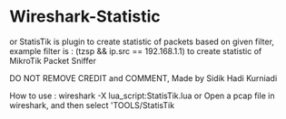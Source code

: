 # Wireshark-Statistic

or StatisTik is plugin to create statistic of packets based on given filter, example filter is : (tzsp &amp;&amp; ip.src == 192.168.1.1) to create statistic of MikroTik Packet Sniffer

DO NOT REMOVE CREDIT and COMMENT,
Made by Sidik Hadi Kurniadi

How to use : wireshark -X lua_script:StatisTik.lua
or
Open a pcap file in wireshark, and then select 'TOOLS/StatisTik
